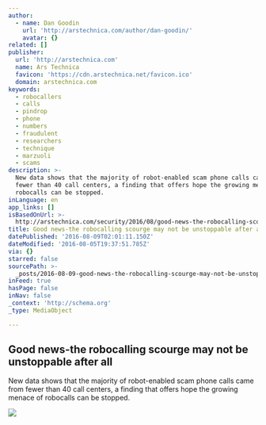```yaml
---
author:
  - name: Dan Goodin
    url: 'http://arstechnica.com/author/dan-goodin/'
    avatar: {}
related: []
publisher:
  url: 'http://arstechnica.com'
  name: Ars Technica
  favicon: 'https://cdn.arstechnica.net/favicon.ico'
  domain: arstechnica.com
keywords:
  - robocallers
  - calls
  - pindrop
  - phone
  - numbers
  - fraudulent
  - researchers
  - technique
  - marzuoli
  - scams
description: >-
  New data shows that the majority of robot-enabled scam phone calls came from
  fewer than 40 call centers, a finding that offers hope the growing menace of
  robocalls can be stopped.
inLanguage: en
app_links: []
isBasedOnUrl: >-
  http://arstechnica.com/security/2016/08/good-news-the-robocalling-scourge-may-not-be-unstoppable-after-all/
title: Good news-the robocalling scourge may not be unstoppable after all
datePublished: '2016-08-09T02:01:11.150Z'
dateModified: '2016-08-05T19:37:51.785Z'
via: {}
starred: false
sourcePath: >-
  _posts/2016-08-09-good-news-the-robocalling-scourge-may-not-be-unstoppable-aft.md
inFeed: true
hasPage: false
inNav: false
_context: 'http://schema.org'
_type: MediaObject

---
```

<article style=""><h1>Good news-the robocalling scourge may not be unstoppable after all</h1><p>New data shows that the majority of robot-enabled scam phone calls came from fewer than 40 call centers, a finding that offers hope the growing menace of robocalls can be stopped.</p><img src="http://cdn.arstechnica.net/wp-content/uploads/2016/08/robo-640x480.jpg" /></article>